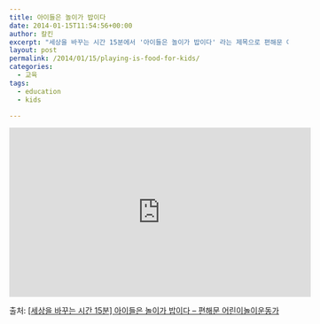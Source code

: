 ```yaml
---
title: 아이들은 놀이가 밥이다
date: 2014-01-15T11:54:56+00:00
author: 칼킨
excerpt: "세상을 바꾸는 시간 15분에서 '아이들은 놀이가 밥이다' 라는 제목으로 편해문 어린이놀이운동가가 강연한 내용이다. 이 강연에서 편해문 강사는 '아이가 시들면 얼른 놀이의 햇살과 빗줄기를 흠뻑 맞을 수 있는 양지에 내어 놓아야 한다' 라고 한다. 요즘 아이들을 보면 정신적으로 시들어 있는 듯한 모습을 많이 보게 된다. 이 영상을 보면서 아이에게 놀이라는 양식을 되돌려주기로 결정하는 부모들이 많아졌으면 좋겠다."
layout: post
permalink: /2014/01/15/playing-is-food-for-kids/
categories:
  - 교육
tags:
  - education
  - kids

---
```


<iframe src='http://serviceapi.rmcnmv.naver.com/flash/outKeyPlayer.nhn?vid=00C99909983C3147F28E4AAAC45AA20D9C99&outKey=V12292a50944184337ee32780974b2e7a6b6bc0ed646684ab1ab42780974b2e7a6b6b&controlBarMovable=true&jsCallable=true&isAutoPlay=false&skinName=tvcast_white' frameborder='no' scrolling='no' marginwidth='0' marginheight='0' WIDTH='544' HEIGHT='306' allowfullscreen></iframe>

출처: <a title="[세상을 바꾸는 시간 15분] 아이들은 놀이가 밥이다 - 편해문 어린이놀이운동가" href="http://tvcast.naver.com/v/26498" target="_blank">[세상을 바꾸는 시간 15분] 아이들은 놀이가 밥이다 &#8211; 편해문 어린이놀이운동가</a>